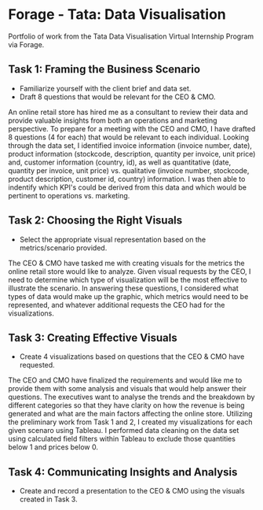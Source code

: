 # Forage - Tata: Data Visualisation
Portfolio of work from the Tata Data Visualisation Virtual Internship Program via Forage.

## Task 1: Framing the Business Scenario

* Familiarize yourself with the client brief and data set.
* Draft 8 questions that would be relevant for the CEO & CMO.

An online retail store has hired me as a consultant to review their data and provide valuable insights from both an operations and marketing perspective. To prepare for a meeting with the CEO and CMO, I have drafted 8 questions (4 for each) that would be relevant to each individual. Looking through the data set, I identified invoice information (invoice number, date), product information (stockcode, description, quantity per invoice, unit price) and, customer information (country, id), as well as quantitative (date, quantity per invoice, unit price) vs. qualitative (invoice number, stockcode, product description, customer id, country) information. I was then able to indentify which KPI's could be derived from this data and which would be pertinent to operations vs. marketing.

## Task 2: Choosing the Right Visuals

* Select the appropriate visual representation based on the metrics/scenario provided.

The CEO & CMO have tasked me with creating visuals for the metrics the online retail store would like to analyze. Given visual requests by the CEO, I need to determine which type of visualization will be the most effective to illustrate the scenario. In answering these questions, I considered what types of data would make up the graphic, which metrics would need to be represented, and whatever additional requests the CEO had for the visualizations.

## Task 3: Creating Effective Visuals

* Create 4 visualizations based on questions that the CEO & CMO have requested.

The CEO and CMO have finalized the requirements and would like me to provide them with some analysis and visuals that would help answer their questions. The executives want to analyse the trends and the breakdown by different categories so that they have clarity on how the revenue is being generated and what are the main factors affecting the online store. Utilizing the preliminary work from Task 1 and 2, I created my visualizations for each given scenaro using Tableau. I performed data cleaning on the data set using calculated field filters within Tableau to exclude those quantities below 1 and prices below 0.

## Task 4: Communicating Insights and Analysis

* Create and record a presentation to the CEO & CMO using the visuals created in Task 3.
